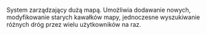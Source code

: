 System zarządzający dużą mapą. Umożliwia dodawanie nowych, modyfikowanie starych kawałków mapy, jednoczesne wyszukiwanie różnych dróg przez wielu użytkowników na raz.